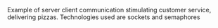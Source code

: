 Example of server client communication stimulating customer service, delivering pizzas. Technologies used are sockets and semaphores 
